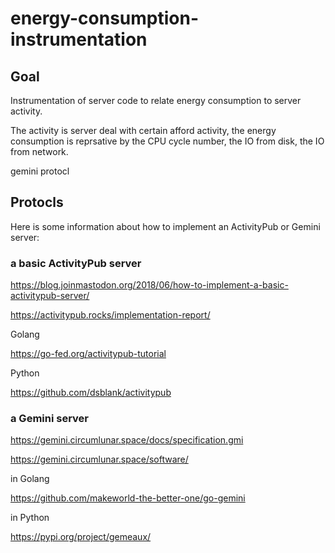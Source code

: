 # energy-consumption-instrumentation

## Goal

Instrumentation of server code to relate energy consumption to server activity.

The activity is server deal with certain afford activity, the energy consumption is reprsative by the CPU cycle number, the IO from disk, the IO from network.

gemini protocl

## Protocls

Here is some information about how to implement an ActivityPub or Gemini server:

### a basic ActivityPub server

https://blog.joinmastodon.org/2018/06/how-to-implement-a-basic-activitypub-server/

https://activitypub.rocks/implementation-report/

Golang

https://go-fed.org/activitypub-tutorial

Python

https://github.com/dsblank/activitypub

### a Gemini server

https://gemini.circumlunar.space/docs/specification.gmi

https://gemini.circumlunar.space/software/

in Golang

https://github.com/makeworld-the-better-one/go-gemini

in Python

https://pypi.org/project/gemeaux/

